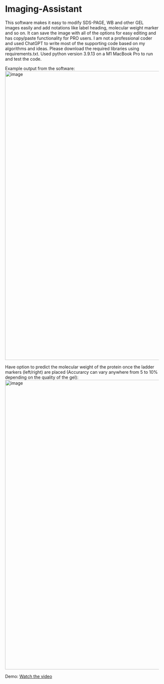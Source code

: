 # Imaging-Assistant
This software makes it easy to modify SDS-PAGE, WB and other GEL images easily and add notations like label heading, molecular weight marker and so on. It can save the image with all of the options for easy editing and has copy/paste functionality for PRO users. I am not a professional coder and used ChatGPT to write most of the supporting code based on my algorithms and ideas. Please download the required libraries using requirements.txt. Used python version 3.9.13 on a M1 MacBook Pro to run and test the code.

Example output from the software:
<img width="945" alt="image" src="https://github.com/user-attachments/assets/dbe2618a-2dd5-4f83-b8e3-cd8b61577835" />

Have option to predict the molecular weight of the protein once the ladder markers (left/right) are placed (Accurarcy can vary anywhere from 5 to 10% depending on the quality of the gel):
<img width="947" alt="image" src="https://github.com/user-attachments/assets/e5e98ca8-f83e-4256-8f18-2014e3e2705f" />

Demo:
[Watch the video](https://github.com/Anindya-Karmaker/Imaging-Assistant/blob/main/Video_instructions_Imaging_assistant_v2.mp4)
